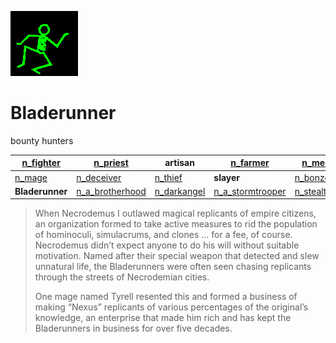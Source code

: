 ![dancer](assets/dancer.gif)

# Bladerunner

 bounty hunters

|  [n_fighter](n_fighter.md)  |  [n_priest](n_priest.md)                | **artisan**                     |  [n_farmer](n_farmer.md)                  |  [n_merchant](n_merchant.md)            | 
| --------------------------- | --------------------------------------- | ------------------------------- | ----------------------------------------- | --------------------------------------- | 
|  [n_mage](n_mage.md)        |  [n_deceiver](n_deceiver.md)            |  [n_thief](n_thief.md)          | **slayer**                                |  [n_bonze](n_bonze.md)                  | 
| **Bladerunner**             |  [n_a_brotherhood](n_a_brotherhood.md)  |  [n_darkangel](n_darkangel.md)  |  [n_a_stormtrooper](n_a_stormtrooper.md)  |  [n_stealthmaster](n_stealthmaster.md)  | 
>
>   When Necrodemus I outlawed magical replicants of empire citizens, an organization formed to take active measures to rid the population of hominoculi, simulacrums, and clones ... for a fee, of course. Necrodemus didn’t expect anyone to do his will without suitable motivation. Named after their special weapon that detected and slew unnatural life, the Bladerunners were often seen chasing replicants through the streets of Necrodemian cities. 
>
>   One mage named Tyrell resented this and formed a business of making “Nexus” replicants of various percentages of the original’s knowledge, an enterprise that made him rich and has kept the Bladerunners in business for over five decades. 

 